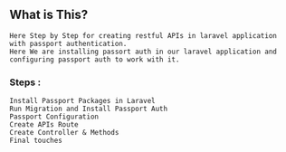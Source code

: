 ## What is This?
    Here Step by Step for creating restful APIs in laravel application with passport authentication. 
    Here We are installing passort auth in our laravel application and
    configuring passport auth to work with it.
### Steps :
    Install Passport Packages in Laravel
    Run Migration and Install Passport Auth
    Passport Configuration
    Create APIs Route
    Create Controller & Methods
    Final touches
